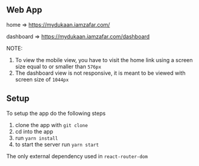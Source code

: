 ## Web App

home => https://mydukaan.iamzafar.com/

dashboard => https://mydukaan.iamzafar.com/dashboard

NOTE: 
1. To view the mobile view, you have to visit the home link using a screen size equal to or smaller than `576px`
2. The dashboard view is not responsive, it is meant to be viewed with screen size of `1044px`


## Setup

To setup the app do the following steps

1. clone the app with `git clone`
2. cd into the app
3. run `yarn install`
4. to start the server run `yarn start`

The only external dependency used in `react-router-dom`